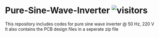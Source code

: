 # Pure-Sine-Wave-Inverter   ![visitors](https://visitor-badge.glitch.me/badge?page_id=embeddedalpha.Pure-Sine-Wave-Inverter)
This repository includes codes for pure sine wave inverter @ 50 Hz, 220 V
It also contains the PCB design files in a seperate zip file
